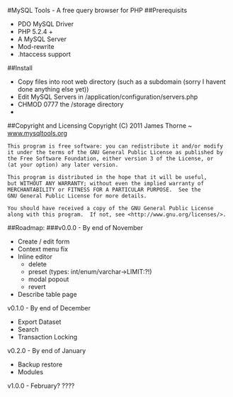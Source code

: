 #MySQL Tools - A free query browser for PHP
##Prerequisits 
* PDO MySQL Driver
* PHP 5.2.4 + 
* A MySQL Server
* Mod-rewrite
* .htaccess support

##Install
* Copy files into root web directory (such as a subdomain (sorry I havent done anything else yet))
* Edit MySQL Servers in /application/configuration/servers.php
* CHMOD 0777 the /storage directory
* 

##Copyright and Licensing
    Copyright (C) 2011  James Thorne ~ www.mysqltools.org

    This program is free software: you can redistribute it and/or modify
    it under the terms of the GNU General Public License as published by
    the Free Software Foundation, either version 3 of the License, or
    (at your option) any later version.

    This program is distributed in the hope that it will be useful,
    but WITHOUT ANY WARRANTY; without even the implied warranty of
    MERCHANTABILITY or FITNESS FOR A PARTICULAR PURPOSE.  See the
    GNU General Public License for more details.

    You should have received a copy of the GNU General Public License
    along with this program.  If not, see <http://www.gnu.org/licenses/>.


##Roadmap:
###v0.0.0 - By end of November
* Create / edit form
* Context menu fix
* Inline editor
	*	delete
	*	preset (types: int/enum/varchar->LIMIT:?!)
	*	modal popout
	*	revert
* Describe table page



v0.1.0 - By end of December
* Export Dataset
* Search
* Transaction Locking

v0.2.0 - By end of January
* Backup restore
* Modules

v1.0.0 - February?
????
